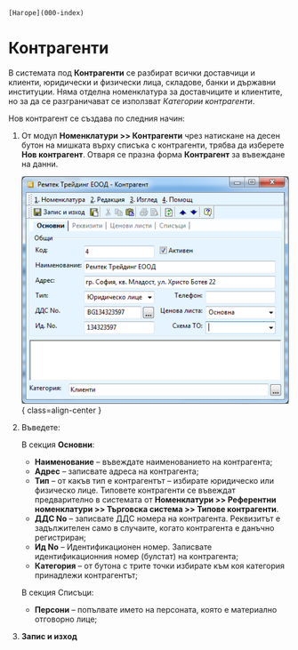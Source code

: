 ```{only} html
[Нагоре](000-index)
```

# Контрагенти

В системата под **Контрагенти** се разбират всички доставчици и клиенти, юридически и физически лица, складове, банки и 
държавни институции. Няма отделна номенклатура за доставчиците и клиентите, но за да се разграничават се използват 
*Категории контрагенти*.

Нов контрагент се създава по следния начин:

 1) От модул **Номенклатури >> Контрагенти** чрез натискане на десен бутон на мишката върху списъка с контрагенти, 
    трябва да изберете **Нов контрагент**. Отваря се празна форма **Контрагент** за въвеждане на данни.

    ![Форма контрагент](901-contratent-form.png){ class=align-center }
 
 2) Въведете:
 
    В секция **Основни**:
    - **Наименование** – въвеждате наименованието на контрагента;
    - **Адрес** – записвате адресa на контрагента;
    - **Тип** – от какъв тип е контрагентът – избирате юридическо или физическо лице. Типовете контрагенти се въвеждат
      предварително в системата от **Номенклатури >> Референтни номенклатури >> Търговска система >> Типове
      контрагенти**.
    - **ДДС No** – записвате ДДС номера на контрагента. Реквизитът е задължителен само в случаите, когато контрагента
      е данъчно регистриран;
    - **Ид No** – Идентификационен номер. Записвате идентификационния номер (булстат) на контрагента;
    - **Категория** – от бутона с трите точки избирате към коя категория принадлежи контрагентът;
    
    В секция Списъци:
    - **Персони** – попълвате името на персоната, която е материално отговорно лице;
  
 3) **Запис и изход**
 